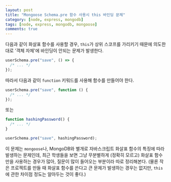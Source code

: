 ```yaml
---
layout: post
title: "Mongoose Schema.pre 함수 사용시 this 바인딩 문제"
category: [node, express, mongodb]
tags: [node, express, mongodb, mongoose]
comments: true
---
```


다음과 같이 화살표 함수를 사용할 경우, `this`가 상위 스코프를 가리키기 때문에 의도한대로 '객체 자체'에 바인딩이 안되는 문제가 발생한다.

```js
userSchema.pre("save", () => {
  /* ... */
});
```

따라서 다음과 같이 `function` 키워드를 사용해 함수를 만들어야 한다.

```js
userSchema.pre("save", function () {
  /* ... */
});
```

또는

```js
function hashingPassword() {
  /* ... */
}

userSchema.pre("save", hashingPassword);
```

이 문제는 `mongoose`나, MongoDB와 별개로 자바스크립트 화살표 함수의 특징에 따라 발생하는 문제인데, 최근 학생들을 보면 그냥 무분별하게 (정확히 모르고) 화살표 함수만을 사용하는 경우가 많아, 질문이 많이 들어오는 부분이라 따로 정리해본다. (물론 작은 프로젝트를 만들 때 화살표 함수를 쓴다고 큰 문제가 발생하는 경우는 없지만, `this`에 관한 차이점 정도는 알아두는 것이 좋다.)
